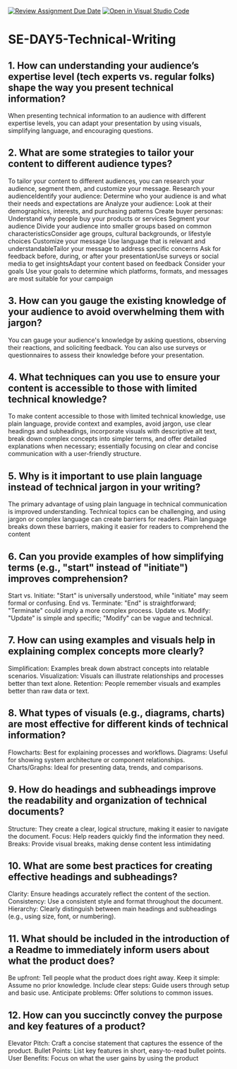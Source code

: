 [![Review Assignment Due Date](https://classroom.github.com/assets/deadline-readme-button-22041afd0340ce965d47ae6ef1cefeee28c7c493a6346c4f15d667ab976d596c.svg)](https://classroom.github.com/a/zsAR-pyY)
[![Open in Visual Studio Code](https://classroom.github.com/assets/open-in-vscode-2e0aaae1b6195c2367325f4f02e2d04e9abb55f0b24a779b69b11b9e10269abc.svg)](https://classroom.github.com/online_ide?assignment_repo_id=18544067&assignment_repo_type=AssignmentRepo)
# SE-DAY5-Technical-Writing
## 1. How can understanding your audience’s expertise level (tech experts vs. regular folks) shape the way you present technical information?
When presenting technical information to an audience with different expertise levels, you can adapt your presentation by using visuals, simplifying language, and encouraging questions. 
## 2. What are some strategies to tailor your content to different audience types?
To tailor your content to different audiences, you can research your audience, segment them, and customize your message. 
Research your audienceIdentify your audience: Determine who your audience is and what their needs and expectations are Analyze your audience: Look at their demographics, interests, and purchasing patterns Create buyer personas: Understand why people buy your products or services 
Segment your audience Divide your audience into smaller groups based on common characteristicsConsider age groups, cultural backgrounds, or lifestyle choices
Customize your message Use language that is relevant and understandableTailor your message to address specific concerns
Ask for feedback before, during, or after your presentationUse surveys or social media to get insightsAdapt your content based on feedback
Consider your goals Use your goals to determine which platforms, formats, and messages are most suitable for your campaign
## 3. How can you gauge the existing knowledge of your audience to avoid overwhelming them with jargon?
You can gauge your audience's knowledge by asking questions, observing their reactions, and soliciting feedback. You can also use surveys or questionnaires to assess their knowledge before your presentation. 
## 4. What techniques can you use to ensure your content is accessible to those with limited technical knowledge?
To make content accessible to those with limited technical knowledge, use plain language, provide context and examples, avoid jargon, use clear headings and subheadings, incorporate visuals with descriptive alt text, break down complex concepts into simpler terms, and offer detailed explanations when necessary; essentially focusing on clear and concise communication with a user-friendly structure. 
## 5. Why is it important to use plain language instead of technical jargon in your writing?
The primary advantage of using plain language in technical communication is improved understanding. Technical topics can be challenging, and using jargon or complex language can create barriers for readers. Plain language breaks down these barriers, making it easier for readers to comprehend the content
## 6. Can you provide examples of how simplifying terms (e.g., "start" instead of "initiate") improves comprehension?
Start vs. Initiate: "Start" is universally understood, while "initiate" may seem formal or confusing. End vs. Terminate: "End" is straightforward; "Terminate" could imply a more complex process. Update vs. Modify: "Update" is simple and specific; "Modify" can be vague and technical.
## 7. How can using examples and visuals help in explaining complex concepts more clearly?
Simplification: Examples break down abstract concepts into relatable scenarios. Visualization: Visuals can illustrate relationships and processes better than text alone. Retention: People remember visuals and examples better than raw data or text.
## 8. What types of visuals (e.g., diagrams, charts) are most effective for different kinds of technical information?
Flowcharts: Best for explaining processes and workflows. Diagrams: Useful for showing system architecture or component relationships. Charts/Graphs: Ideal for presenting data, trends, and comparisons.
## 9. How do headings and subheadings improve the readability and organization of technical documents?
Structure: They create a clear, logical structure, making it easier to navigate the document. Focus: Help readers quickly find the information they need. Breaks: Provide visual breaks, making dense content less intimidating
## 10. What are some best practices for creating effective headings and subheadings?
Clarity: Ensure headings accurately reflect the content of the section. Consistency: Use a consistent style and format throughout the document. Hierarchy: Clearly distinguish between main headings and subheadings (e.g., using size, font, or numbering).
## 11. What should be included in the introduction of a Readme to immediately inform users about what the product does?
Be upfront: Tell people what the product does right away. Keep it simple: Assume no prior knowledge. Include clear steps: Guide users through setup and basic use. Anticipate problems: Offer solutions to common issues.
## 12. How can you succinctly convey the purpose and key features of a product?
Elevator Pitch: Craft a concise statement that captures the essence of the product. Bullet Points: List key features in short, easy-to-read bullet points. User Benefits: Focus on what the user gains by using the product

